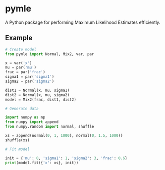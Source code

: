 # pymle

A Python package for performing Maximum Likelihood Estimates efficiently.

## Example

```python
# Create model
from pymle import Normal, Mix2, var, par

x = var('x')
mu = par('mu')
frac = par('frac')
sigma1 = par('sigma1')
sigma2 = par('sigma2')

dist1 = Normal(x, mu, sigma1)
dist2 = Normal(x, mu, sigma2)
model = Mix2(frac, dist1, dist2)

# Generate data

import numpy as np
from numpy import append
from numpy.random import normal, shuffle

xs = append(normal(0, 1, 1000), normal(0, 1.5, 1000))
shuffle(xs)

# Fit model

init = {'mu': 0, 'sigma1': 1, 'sigma2': 3, 'frac': 0.6}
print(model.fit({'x': xs}, init))
```

